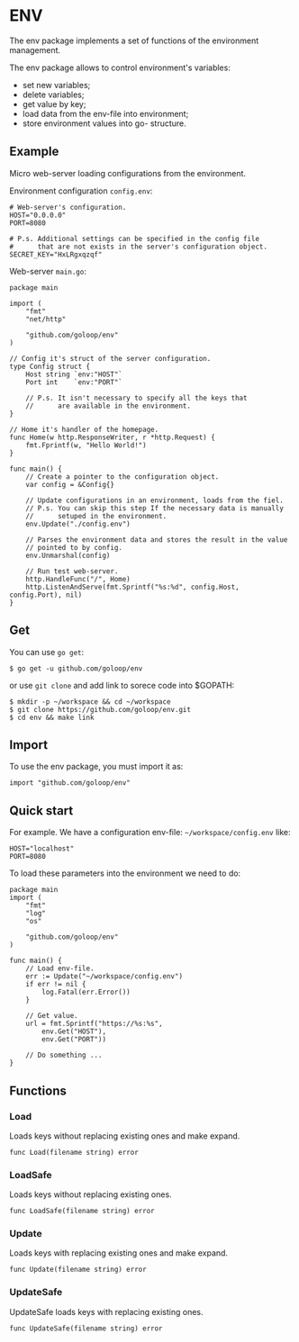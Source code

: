 # ENV

The env package implements a set of functions of the environment management.

The env package allows to control environment's variables: 
* set new variables;
* delete variables;
* get value by key;
* load data from the env-file into environment;
* store environment values into go- structure.

## Example

Micro web-server loading configurations from the environment.

Environment configuration `config.env`:

```
# Web-server's configuration.
HOST="0.0.0.0"
PORT=8080

# P.s. Additional settings can be specified in the config file
#      that are not exists in the server's configuration object.
SECRET_KEY="HxLRgxqzqf"
```

Web-server `main.go`:
```
package main

import (
	"fmt"
	"net/http"

	"github.com/goloop/env"
)

// Config it's struct of the server configuration.
type Config struct {
	Host string `env:"HOST"`
	Port int    `env:"PORT"`

	// P.s. It isn't necessary to specify all the keys that
	//      are available in the environment.
}

// Home it's handler of the homepage.
func Home(w http.ResponseWriter, r *http.Request) {
	fmt.Fprintf(w, "Hello World!")
}

func main() {
	// Create a pointer to the configuration object.
	var config = &Config{}

	// Update configurations in an environment, loads from the fiel.
	// P.s. You can skip this step If the necessary data is manually
	//      setuped in the environment.
	env.Update("./config.env")

	// Parses the environment data and stores the result in the value
	// pointed to by config.
	env.Unmarshal(config)

	// Run test web-server.
	http.HandleFunc("/", Home)
	http.ListenAndServe(fmt.Sprintf("%s:%d", config.Host, config.Port), nil)
}
```

## Get

You can use `go get`:

```
$ go get -u github.com/goloop/env
```
or use `git clone`  and add link to sorece code into $GOPATH:

```
$ mkdir -p ~/workspace && cd ~/workspace
$ git clone https://github.com/goloop/env.git
$ cd env && make link
```

## Import

To use the env package, you must import it as:

```
import "github.com/goloop/env"

```

## Quick start

For example. We have a configuration env-file: `~/workspace/config.env` like:
```
HOST="localhost"
PORT=8080
```
To load these parameters into the environment we need to do:

```
package main
import (
    "fmt"
    "log"
    "os"

    "github.com/goloop/env"
)

func main() {
    // Load env-file.
    err := Update("~/workspace/config.env")
    if err != nil {
        log.Fatal(err.Error())
    }

    // Get value.
    url = fmt.Sprintf("https://%s:%s",
        env.Get("HOST"),
        env.Get("PORT"))

    // Do something ... 
}
```

## Functions

### Load

Loads keys without replacing existing ones and make expand.

`func Load(filename string) error`

### LoadSafe

Loads keys without replacing existing ones.

`func LoadSafe(filename string) error`

### Update

Loads keys with replacing existing ones and make expand.

`func Update(filename string) error`

### UpdateSafe

UpdateSafe loads keys with replacing existing ones.

`func UpdateSafe(filename string) error`
